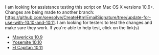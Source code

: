 I am looking for assistance testing this script on Mac OS X versions 10.9+. Changes are being made to another branch: https://github.com/seesolve/CreateHtmlEmailSignature/tree/update-for-use-with-10.10-and-10.11. I am looking for testers to test the changes and make sure they work.
If you're able to help test, click on the link(s)
- [Mavericks 10.9](https://github.com/seesolve/CreateHtmlEmailSignature/issues/9)
- [Yosemite 10.10](https://github.com/seesolve/CreateHtmlEmailSignature/issues/8)
- [El Capitan 10.11](https://github.com/seesolve/CreateHtmlEmailSignature/issues/10)
